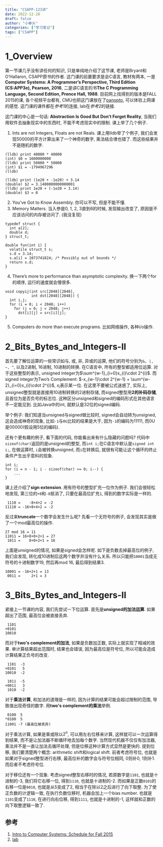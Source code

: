 ```yaml
---
title: "CSAPP-123讲"
date: 2022-12-28
draft: false
author: "小拳头"
categories: ["学习笔记"]
tags: ["CSAPP"]
---
```


# 1_Overview
第一节课几乎没有讲任何的知识, 只是单纯地介绍了这节课, 老师是Bryant和O’Hallaron, CSAPP原书的作者. 这门课的前置要求是会C语言, 教材有两本, 一是**Computer Systems: A Programmer’s Perspective, Third Edition (CS:APP3e), Pearson, 2016**, 二是讲C语言的书**The C Programming Language, Second Edition, Prence Hall, 1988**. 目前网上找得到的版本是FALL 2015的课, 各个视频平台都有, CMU也把这门课放在了[panopto](https://scs.hosted.panopto.com/Panopto/Pages/Sessions/List.aspx#folderID=%22b96d90ae-9871-4fae-91e2-b1627b43e25e%22), 可以体验上网课的感觉. 这门课的课件都在*参考1*的连接, lab在*参考2*的链接.

这门课的中心是一句话: **Abstraction Is Good But Don’t Forget Reality**, 当我们用软件去抽象现实中的东西时, 不能不考虑现实中的限制. 课上举了几个例子.
1. Ints are not Integers, Floats are not Reals. 课上用lldb举了个例子, 我们会发现50000的平方计算出来了一个神奇的数字, 乘法结合律也错了. 而这些结果并不是随机的数字.
```
(lldb) print 40000 * 40000
(int) $0 = 1600000000
(lldb) print 50000 * 50000
(int) $1 = -1794967296
(lldb)

(lldb) print (1e20 + -1e20) + 3.14
(double) $2 = 3.1400000000000001
(lldb) print 1e20 + (-1e20 + 3.14)
(double) $3 = 0
```

2. You’ve Got to Know Assembly. 你可以不写, 但是不能不懂.
3. Memory Matters. 当入参是0, 1, 2, 3直到6的时候, 发现输出改变了, 原因是不应该访问的内存被访问了. (我没复现)
```
typedef struct {
  int a[2];
  double d;
} struct_t;

double fun(int i) {
  volatile struct_t s;
  s.d = 3.14;
  s.a[i] = 1073741824; /* Possibly out of bounds */
  return s.d;
}
```

4. There’s more to performance than asymptotic complexity. 换一下两个for的顺序, 运行的速度就会慢很多.
```
void copyij(int src[2048][2048],
            int dst[2048][2048]) {
  int i,j;
  for (i = 0; i < 2048; i++)
    for (j = 0; j < 2048; j++)
      dst[i][j] = src[i][j];
}
```
5. Computers do more than execute programs. 比如网络操作, 各种i/o操作. 

# 2_Bits_Bytes_and_Integers-II
首先要了解位运算的一些常识如与, 或, 非, 异或的运算, 他们的符号分别为`&, |, ~, ^`, 以及2进制, 16进制, 10进制的转换. 在C语言中, 所有的整型都适用位运算. 对于这些整型的表示, unsigned integer为$\sum^{w-1}_{i=0}x_{i}\cdot 2^{i}$. 而signed integer为Two’s Complement: $-x_{w-1}\cdot 2^{w-1} + \sum^{w-2}_{i=0}x_{i}\cdot 2^{i}$, $x_{i}$表示某一位. 在这里不要被公式迷惑了, 实际上, unsigned整型就是直接用10进制转换的2进制存储, 而signed整型用**2的补码存储**, 且首位为是否负号的标志位. 这种区分unsigned和signed的编码形式在其他语言不一定能见到. 比如Java中的int, 就默认是32位的signed编码. 

举个例子: 我们知道当unsigned与signed做比较时, signed会自动转为unsigned, 这会造成神奇的现象, 比如`-1`与`0U`比较的结果是大于, 因为`-1`的编码为11111, 而0U是00000(假设用5位的编码).

还有个更有趣的例子, 看下面的代码, 你能看出来有什么隐藏的问题吗? 代码中`sizeof(char)`返回的是unsigned的整型, 而`int i;`在C语言中默认是`signed int i;`, 在做运算时, `i`会被转换unsigned, 而`i`在转换后, 就很有可能让这个循环的终止条件产生出乎意料的现象. 
```
int i;
for (i = n - 1; i - sizeof(char) >= 0; i--) {
    ...
}
```

课上还介绍了**sign extension**. 用有符号的整型扩充一位作为例子. 我们会很轻松地发现, 第三位的`+8`和`-8`抵消了, 只要在最高位扩充`1`, 得到的数字实际是一样的.
```
 1110 =    -8+4+2 = -2
11110 = -16+8+4+2 = -2
```

反过来**truncate**一个数字会发生什么呢? 先看一个无符号的例子, 会发现其实是做了一个mod最高位的操作.
```
27 mod 16 = 11
11011 = 16+8+0+2+1 = 27
 1011 =    8+0+2+1 = 16
```

上面是unsigned的情况, 如果是signed会怎样呢. 如下是负数去掉最高位的例子, 我们会发现, 转化成10进制后这两个数字并没有什么关系. 所以只能把`10001`当成无符号的十进制数字19, 然后再mod 16, 最后得到结果3.
```
10001 = -16+2+1 = 13
 0011 =     2+1 = 3
```

# 3_Bits_Bytes_and_Integers-II
紧接上一节课的内容, 我们先尝试一下位运算. 首先是**unsigned的加法运算**. 如果超出了范围, 最高位会被直接丢弃.
```
 1101
+0101
10010
```

而对于**two's complement的加法**, 如果是负数加正数, 实际上就实现了相减的效果. 单计算结果超出范围时, 结果也会错误, 因为最高位是符号位, 所以可能会造成计算结果正负号的改变.
```
 1101  -3
+0101   5
10010  -2

 1011  -5
+0011   3
 1010  -2
```

对于**乘法计算**, 和加法的道理是一样的, 因为计算的结果可能会超过限制的范围, 导致值出现奇怪的数字. 用**two's complement的乘法**举例.
```
 0100  5
*0100  5
11001 -7 (最高位被丢弃)
```

对于乘法计算, 如果是乘或除以$2^{n}$, 可以用左右位移来计算, 这样就可以一次运算得到结果, 而不是让加法器不断循环地去加每个数字. 当然现代机器不仅仅有加法器, 乘法并不是一直让加法去循环处理, 但是位移这种计算方式显然是更快的. 提到位移, 我们要清楚两个概念: arithmetic shift和logical shift. 前者考虑符号位, 也就是如果对于signed整型进行右移, 最高位补的数字会与符号位相同, 0则补0, 1则补1. 而后者不考虑符号位. 

对于移位还有一个现象. 考虑signed整型右移时的情况, 若原数字是`1101`, 也就是十进制的-3, 我们将它右移一位, 得到`1110`, 也就是十进制的-2. 而如果是正数`0101`的右移一位是`0010`, 也就是从5变成了2, 相当于在除以2之后进行了向下取整. 为了使正负数的计逻辑一致, 在执行负数位移时, 机器会加上一个bias number. 也就是`1101`变成了`1110`, 在进行向右位移, 得到`1111`, 也就是十进制的-1, 这样就和正数的向下取整逻辑一致了. 

## 参考
1. [Intro to Computer Systems: Schedule for Fall 2015](http://www.cs.cmu.edu/afs/cs/academic/class/15213-f15/www/schedule.html)
2. [lab](http://csapp.cs.cmu.edu/3e/labs.html)